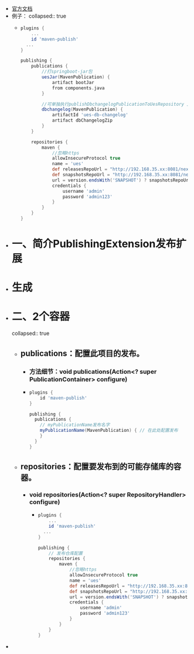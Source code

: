 - [官方文档](https://docs.gradle.org/current/dsl/org.gradle.api.publish.PublishingExtension.html)
- 例子：
  collapsed:: true
	- ```groovy
	  plugins {
	      ...
	      id 'maven-publish'
	  	...
	  }
	  
	  publishing {
	      publications {
	          //打springboot-jar包
	          uesJar(MavenPublication) {
	              artifact bootJar
	              from components.java
	          }
	  
	          //可单独执行publishDbchangelogPublicationToUesRepository 上传dbchangelog压缩包
	          dbchangelog(MavenPublication) {
	              artifactId 'ues-db-changelog'
	              artifact dbChangelogZip
	          }
	      }
	  
	      repositories {
	          maven {
	              //忽略https
	              allowInsecureProtocol true
	              name = 'ues'
	              def releasesRepoUrl = "http://192.168.35.xx:8081/nexus/content/repositories/releases/"
	              def snapshotsRepoUrl = "http://192.168.35.xx:8081/nexus/content/repositories/snapshots/"
	              url = version.endsWith('SNAPSHOT') ? snapshotsRepoUrl : releasesRepoUrl
	              credentials {
	                  username 'admin'
	                  password 'admin123'
	              }
	          }
	      }
	  }
	  
	  ```
- # 一、简介PublishingExtension发布扩展
- # 生成
- # 二、2个容器
  collapsed:: true
	- ## publications：配置此项目的发布。
		- ### 方法细节：void publications(Action<? super PublicationContainer> configure)
		- ```groovy
		  plugins { 
		      id 'maven-publish' 
		  } 
		  
		  publishing { 
		    publications { 
		      // myPublicationName发布名字
		      myPublicationName(MavenPublication) { // 在此处配置发布
		      } 
		    } 
		  }
		  ```
	- ## repositories：配置要发布到的可能存储库的容器。
		- ### void repositories(Action<? super RepositoryHandler> configure)
			- ```groovy
			  plugins {
			      ...
			      id 'maven-publish'
			  	...
			  }
			  
			  publishing {
			      // 发布仓库配置
			      repositories {
			          maven {
			              //忽略https
			              allowInsecureProtocol true
			              name = 'ues'
			              def releasesRepoUrl = "http://192.168.35.xx:8081/nexus/content/repositories/releases/"
			              def snapshotsRepoUrl = "http://192.168.35.xx:8081/nexus/content/repositories/snapshots/"
			              url = version.endsWith('SNAPSHOT') ? snapshotsRepoUrl : releasesRepoUrl
			              credentials {
			                  username 'admin'
			                  password 'admin123'
			              }
			          }
			      }
			  }
			  
			  ```
-